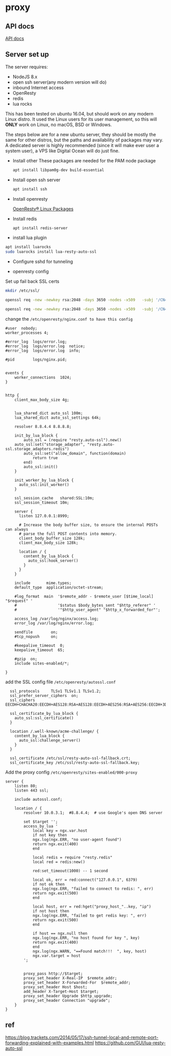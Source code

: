 # proxy

## API docs
[API docs](api.md)

## Server set up

The server requires:
* NodeJS 8.x
* open ssh server(any modern version will do)
* inbound Internet access
* OpenResty
* redis
* lua rocks

This has been tested on ubuntu 16.04, but should work on any modern Linux distro. It used the Linux users for its user management, so this will **ONLY** work on Linux, no macOS, BSD or Windows.

The steps below are for a new ubuntu server, they should be mostly the same for other distros, but the paths and availability of packages may vary. A dedicated server is highly recommended (since it will make ever user a system user), a VPS like Digital Ocean will do just fine.

* Install other
    These packages are needed for the PAM node package
    ```bash
    apt install libpam0g-dev build-essential
    ```

* Install open ssh server
    ```bash
    apt install ssh
    ```

* Install openresty

    [OpenResty® Linux Packages](https://openresty.org/en/linux-packages.html)

* Install redis
    ```bash
    apt install redis-server
    ```

* install lua plugin
```bash
apt install luarocks
sudo luarocks install lua-resty-auto-ssl
```

* Configure sshd for tunneling


* openresty config

Set up fail back SSL certs
```bash
mkdir /etc/ssl/

openssl req -new -newkey rsa:2048 -days 3650 -nodes -x509   -subj '/CN=sni-support-required-for-valid-ssl'   -keyout /etc/ssl/resty-auto-ssl-fallback.key   -out /etc/ssl/resty-auto-ssl-fallback.crt

openssl req -new -newkey rsa:2048 -days 3650 -nodes -x509   -subj '/CN=sni-support-required-for-valid-ssl'   -keyout /etc/ssl/resty-auto-ssl-fallback.key   -out /etc/ssl/resty-auto-ssl-fallback.crt

```


change the `/etc/openresty/nginx.conf to have this config`

```
#user  nobody;
worker_processes 4;

#error_log  logs/error.log;
#error_log  logs/error.log  notice;
#error_log  logs/error.log  info;

#pid        logs/nginx.pid;


events {
    worker_connections  1024;
}


http {
    client_max_body_size 4g;


    lua_shared_dict auto_ssl 100m;
    lua_shared_dict auto_ssl_settings 64k;

    resolver 8.8.4.4 8.8.8.8;

    init_by_lua_block {
        auto_ssl = (require "resty.auto-ssl").new()
	auto_ssl:set("storage_adapter", "resty.auto-ssl.storage_adapters.redis")
        auto_ssl:set("allow_domain", function(domain)
            return true
        end)
        auto_ssl:init()
    }

    init_worker_by_lua_block {
      auto_ssl:init_worker()
    }

    ssl_session_cache   shared:SSL:10m;
    ssl_session_timeout 10m;

    server {
      listen 127.0.0.1:8999;

      # Increase the body buffer size, to ensure the internal POSTs can always
      # parse the full POST contents into memory.
      client_body_buffer_size 128k;
      client_max_body_size 128k;

      location / {
        content_by_lua_block {
          auto_ssl:hook_server()
        }
      }
    }

    include       mime.types;
    default_type  application/octet-stream;

    #log_format  main  '$remote_addr - $remote_user [$time_local] "$request" '
    #                  '$status $body_bytes_sent "$http_referer" '
    #                  '"$http_user_agent" "$http_x_forwarded_for"';

    access_log /var/log/nginx/access.log;
    error_log /var/log/nginx/error.log;

    sendfile        on;
    #tcp_nopush     on;

    #keepalive_timeout  0;
    keepalive_timeout  65;

    #gzip  on;
    include sites-enabled/*;

}

```


add the SSL config file `/etc/openresty/autossl.conf`

```
  ssl_protocols     TLSv1 TLSv1.1 TLSv1.2;
  ssl_prefer_server_ciphers  on;
  ssl_ciphers EECDH+CHACHA20:EECDH+AES128:RSA+AES128:EECDH+AES256:RSA+AES256:EECDH+3DES:RSA+3DES:!MD5;

  ssl_certificate_by_lua_block {
    auto_ssl:ssl_certificate()
  }

  location /.well-known/acme-challenge/ {
    content_by_lua_block {
      auto_ssl:challenge_server()
    }
  }

  ssl_certificate /etc/ssl/resty-auto-ssl-fallback.crt;
  ssl_certificate_key /etc/ssl/resty-auto-ssl-fallback.key;

```


Add the proxy config `/etc/openresty/sites-enabled/000-proxy`


```
server {
	listen 80;
	listen 443 ssl;

	include autossl.conf;

	location / {
		resolver 10.0.3.1;  #8.8.4.4;  # use Google's open DNS server

		set $target '';
		access_by_lua '
		    local key = ngx.var.host
		    if not key then
			ngx.log(ngx.ERR, "no user-agent found")
			return ngx.exit(400)
		    end

		    local redis = require "resty.redis"
		    local red = redis:new()

		    red:set_timeout(1000) -- 1 second

		    local ok, err = red:connect("127.0.0.1", 6379)
		    if not ok then
			ngx.log(ngx.ERR, "failed to connect to redis: ", err)
			return ngx.exit(500)
		    end

		    local host, err = red:hget("proxy_host_"..key, "ip")
		    if not host then
			ngx.log(ngx.ERR, "failed to get redis key: ", err)
			return ngx.exit(500)
		    end

		    if host == ngx.null then
			ngx.log(ngx.ERR, "no host found for key ", key)
			return ngx.exit(400)
		    end
		    ngx.log(ngx.WARN, "==Found match!!!  ", key, host)
		    ngx.var.target = host
		';


		proxy_pass http://$target;
		proxy_set_header X-Real-IP  $remote_addr;
		proxy_set_header X-Forwarded-For  $remote_addr;
		proxy_set_header Host $host;
		add_header X-Target-Host $target;
		proxy_set_header Upgrade $http_upgrade;
		proxy_set_header Connection "upgrade";
	}
}
```



## ref

https://blog.trackets.com/2014/05/17/ssh-tunnel-local-and-remote-port-forwarding-explained-with-examples.html
https://github.com/GUI/lua-resty-auto-ssl
